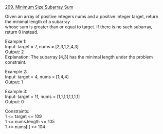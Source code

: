 [209. Minimum Size Subarray Sum](https://leetcode.com/problems/minimum-size-subarray-sum/)




Given an array of positive integers nums and a positive integer target, return the minimal length of a subarray          
 whose sum is greater than or equal to target. If there is no such subarray, return 0 instead.             

Example 1:         
Input: target = 7, nums = [2,3,1,2,4,3]       
Output: 2         
Explanation: The subarray [4,3] has the minimal length under the problem constraint.         

Example 2:        
Input: target = 4, nums = [1,4,4]            
Output: 1        

Example 3:        
Input: target = 11, nums = [1,1,1,1,1,1,1,1]        
Output: 0         

Constraints:         
1 <= target <= 109         
1 <= nums.length <= 105      
1 <= nums[i] <= 104      

